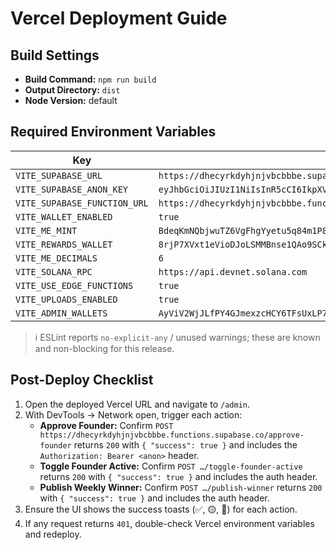 # Vercel Deployment Guide

## Build Settings
- **Build Command:** `npm run build`
- **Output Directory:** `dist`
- **Node Version:** default

## Required Environment Variables
| Key | Value |
| --- | --- |
| `VITE_SUPABASE_URL` | `https://dhecyrkdyhjnjvbcbbbe.supabase.co` |
| `VITE_SUPABASE_ANON_KEY` | `eyJhbGciOiJIUzI1NiIsInR5cCI6IkpXVCJ9.eyJpc3MiOiJzdXBhYmFzZSIsInJlZiI6ImRoZWN5cmtkeWhqbmp2YmNiYmJlIiwicm9sZSI6ImFub24iLCJpYXQiOjE3NjA1MzE5NDIsImV4cCI6MjA3NjEwNzk0Mn0.i3MFsuIJVxlzjFBIZSiMCIU_Zsy15kRtji2numwBVKk` |
| `VITE_SUPABASE_FUNCTION_URL` | `https://dhecyrkdyhjnjvbcbbbe.functions.supabase.co` |
| `VITE_WALLET_ENABLED` | `true` |
| `VITE_ME_MINT` | `BdeqKmNQbjwuTZ6VgFhgYyetu5q84m1P8RsWFwSuPscS` |
| `VITE_REWARDS_WALLET` | `8rjP7XVxt1eVioDJoLSMMBnse1QAo9SCkoYmVN3t8KAE` |
| `VITE_ME_DECIMALS` | `6` |
| `VITE_SOLANA_RPC` | `https://api.devnet.solana.com` |
| `VITE_USE_EDGE_FUNCTIONS` | `true` |
| `VITE_UPLOADS_ENABLED` | `true` |
| `VITE_ADMIN_WALLETS` | `AyViV2WjJLfPY4GJmexzcHCY6TFsUxLP7fRAGcGD8zgi` |

> ℹ️ ESLint reports `no-explicit-any` / unused warnings; these are known and non-blocking for this release.

## Post-Deploy Checklist
1. Open the deployed Vercel URL and navigate to `/admin`.
2. With DevTools → Network open, trigger each action:
   - **Approve Founder:** Confirm `POST https://dhecyrkdyhjnjvbcbbbe.functions.supabase.co/approve-founder` returns `200` with `{ "success": true }` and includes the `Authorization: Bearer <anon>` header.
   - **Toggle Founder Active:** Confirm `POST …/toggle-founder-active` returns `200` with `{ "success": true }` and includes the auth header.
   - **Publish Weekly Winner:** Confirm `POST …/publish-winner` returns `200` with `{ "success": true }` and includes the auth header.
3. Ensure the UI shows the success toasts (✅, 🟡, 🎉) for each action.
4. If any request returns `401`, double-check Vercel environment variables and redeploy.
